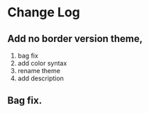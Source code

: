 # Change Log

## Add no border version theme,

1. bag fix
2. add color syntax
3. rename theme
4. add description

## Bag fix.
